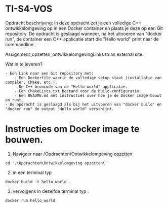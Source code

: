 # TI-S4-VOS


Opdracht beschrijving:
In deze opdracht zet je een volledige C++ ontwikkelomgeving op in een Docker container en plaats je deze op een Git repository. De opdracht is geslaagd wanneer, na het uitvoeren van "docker run", de container een C++ applicatie start die "Hello world" print naar de commandline.

Assignment_opzetten_ontwikkelomgevingLinks to an external site.

Wat in te leveren?

    - Een Link naar een Git repository met:
        - Een Dockerfile waarin de volledige setup staat (installatie van compiler, CMake, etc.).
        - De C++ broncode van de "Hello world" applicatie.
        - Een CMakeLists.txt bestand voor de build-configuratie.
        - Een README.md met instructies over hoe je de Docker image bouwt en runt.
    - De opdracht is geslaagd als bij het uitvoeren van "docker build" en "docker run" de output "Hello world" verschijnt.


# Instructies om Docker image te bouwen.
 1. Navigeer naar /Opdrachten/Ontwikkelomgeving opzetten
 ```
 cd '.\Opdrachten\Ontwikkelomgeving opzetten\'
 ```
 2. in een terminal typ 
 ```
 docker build -t hello_world .
 ```

 3. vervolgens in dezelfde terminal typ :
 ```
 docker run hello_world
 ``` 
